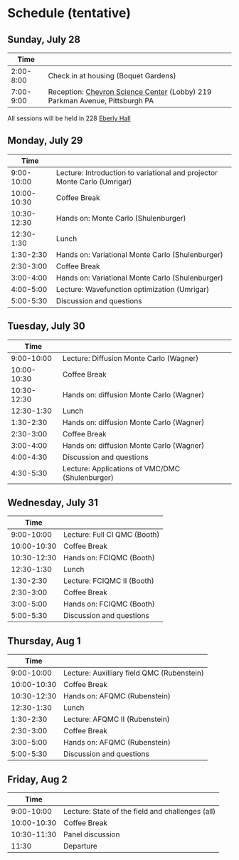 # Schedule (tentative)
## Sunday, July 28

| Time        |                                                    |
|-------------|----------------------------------------------------------|
| 2:00-8:00  | Check in at housing (Boquet Gardens) |
| 7:00-9:00 | Reception: [Chevron Science Center](https://goo.gl/maps/cR8mVSDhZ4gwx8yd7) (Lobby)   219 Parkman Avenue, Pittsburgh PA                                         |

All sessions will be held in 228 [Eberly Hall](https://goo.gl/maps/2MKY6deYo2de5gzW7)

## Monday, July 29

| Time        |                                                    |
|-------------|----------------------------------------------------------|
| 9:00-10:00  | Lecture: Introduction to variational and projector Monte Carlo (Umrigar) |
| 10:00-10:30 | Coffee Break                                             |
| 10:30-12:30 | Hands on: Monte Carlo (Shulenburger)                     |
| 12:30-1:30  | Lunch  
| 1:30-2:30   | Hands on: Variational Monte Carlo (Shulenburger)         ||
| 2:30-3:00   | Coffee Break                                             |
| 3:00-4:00   | Hands on: Variational Monte Carlo (Shulenburger)         |
| 4:00-5:00   | Lecture: Wavefunction optimization (Umrigar)               |
| 5:00-5:30   | Discussion and questions                                 |


## Tuesday, July 30

| Time        |                                                    |
|-------------|----------------------------------------------------------|
| 9:00-10:00  | Lecture: Diffusion Monte Carlo (Wagner) |
| 10:00-10:30 | Coffee Break                                             |
| 10:30-12:30 | Hands on: diffusion Monte Carlo (Wagner)                     |
| 12:30-1:30  | Lunch   |
| 1:30-2:30   | Hands on: diffusion Monte Carlo (Wagner)         |
| 2:30-3:00   | Coffee Break                                             |
| 3:00-4:00   | Hands on: diffusion Monte Carlo (Wagner)         |
| 4:00-4:30   | Discussion and questions                                 |
| 4:30-5:30   | Lecture: Applications of VMC/DMC (Shulenburger)               |


## Wednesday, July 31

| Time        |                                                    |
|-------------|----------------------------------------------------------|
| 9:00-10:00  | Lecture: Full CI QMC (Booth) |
| 10:00-10:30 | Coffee Break                                             |
| 10:30-12:30 | Hands on: FCIQMC (Booth)                     |
| 12:30-1:30  | Lunch                                                    |
| 1:30-2:30   | Lecture: FCIQMC II (Booth)               |
| 2:30-3:00   | Coffee Break                                             |
| 3:00-5:00   | Hands on: FCIQMC (Booth)         |
| 5:00-5:30   | Discussion and questions                                 |


## Thursday, Aug 1

| Time        |                                                    |
|-------------|----------------------------------------------------------|
| 9:00-10:00  | Lecture: Auxilliary field QMC (Rubenstein) |
| 10:00-10:30 | Coffee Break                                             |
| 10:30-12:30 | Hands on: AFQMC (Rubenstein)                     |
| 12:30-1:30  | Lunch                                                    |
| 1:30-2:30   | Lecture: AFQMC II (Rubenstein)               |
| 2:30-3:00   | Coffee Break                                             |
| 3:00-5:00   | Hands on: AFQMC (Rubenstein)         |
| 5:00-5:30   | Discussion and questions                                 |

## Friday, Aug 2

| Time        |                                                    |
|-------------|----------------------------------------------------------|
| 9:00-10:00  | Lecture: State of the field and challenges (all) |
| 10:00-10:30 | Coffee Break                                             |
| 10:30-11:30 | Panel discussion                     |
| 11:30       | Departure                            |

